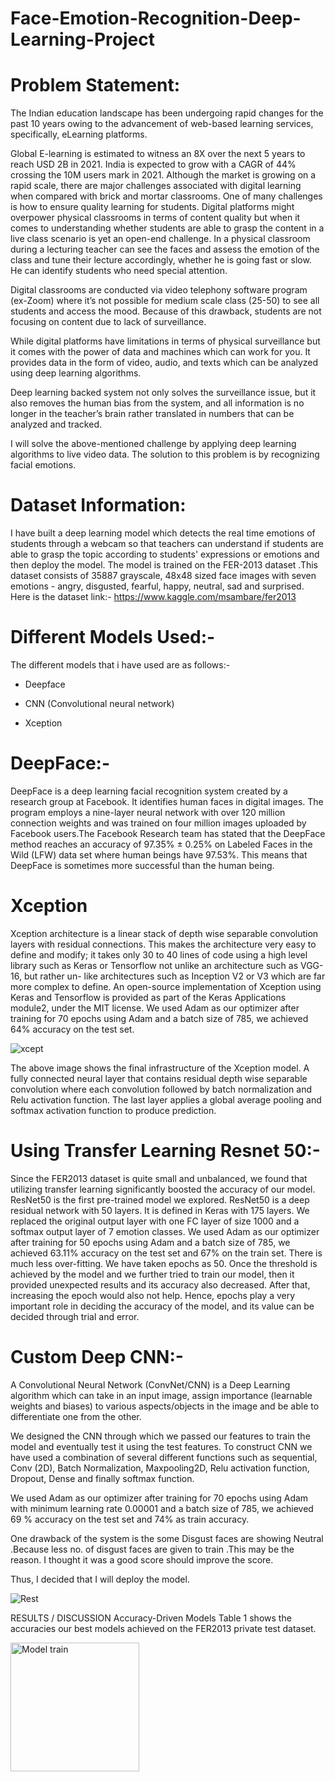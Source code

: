 # Face-Emotion-Recognition-Deep-Learning-Project

# Problem Statement:
The Indian education landscape has been undergoing rapid changes for the past 10 years owing to the advancement of web-based learning services, specifically, eLearning platforms.

Global E-learning is estimated to witness an 8X over the next 5 years to reach USD 2B in 2021. India is expected to grow with a CAGR of 44% crossing the 10M users mark in 2021. Although the market is growing on a rapid scale, there are major challenges associated with digital learning when compared with brick and mortar classrooms. One of many challenges is how to ensure quality learning for students. Digital platforms might overpower physical classrooms in terms of content quality but when it comes to understanding whether students are able to grasp the content in a live class scenario is yet an open-end challenge. In a physical classroom during a lecturing teacher can see the faces and assess the emotion of the class and tune their lecture accordingly, whether he is going fast or slow. He can identify students who need special attention.

Digital classrooms are conducted via video telephony software program (ex-Zoom) where it’s not possible for medium scale class (25-50) to see all students and access the mood. Because of this drawback, students are not focusing on content due to lack of surveillance.

While digital platforms have limitations in terms of physical surveillance but it comes with the power of data and machines which can work for you. It provides data in the form of video, audio, and texts which can be analyzed using deep learning algorithms.

Deep learning backed system not only solves the surveillance issue, but it also removes the human bias from the system, and all information is no longer in the teacher’s brain rather translated in numbers that can be analyzed and tracked.

I will solve the above-mentioned challenge by applying deep learning algorithms to live video data. The solution to this problem is by recognizing facial emotions.

# Dataset Information:
I have built a deep learning model which detects the real time emotions of students through a webcam so that teachers can understand if students are able to grasp the topic according to students' expressions or emotions and then deploy the model. The model is trained on the FER-2013 dataset .This dataset consists of 35887 grayscale, 48x48 sized face images with seven emotions - angry, disgusted, fearful, happy, neutral, sad and surprised. Here is the dataset link:- https://www.kaggle.com/msambare/fer2013
# Different Models Used:-
The different models that i have used are as follows:-

* Deepface

* CNN (Convolutional neural network)

* Xception

# DeepFace:-

DeepFace is a deep learning facial recognition system created by a research group at Facebook. It identifies human faces in digital images. The program employs a nine-layer neural network with over 120 million connection weights and was trained on four million images uploaded by Facebook users.The Facebook Research team has stated that the DeepFace method reaches an accuracy of 97.35% ± 0.25% on Labeled Faces in the Wild (LFW) data set where human beings have 97.53%. This means that DeepFace is sometimes more successful than the human being.

# Xception

Xception architecture is a linear stack of depth wise separable convolution layers with residual connections. This makes the architecture very easy to define and modify; it takes only 30 to 40 lines of code using a high level library such as Keras or Tensorflow not unlike an architecture such as VGG-16, but rather un- like architectures such as Inception V2 or V3 which are far more complex to define. An open-source implementation of Xception using Keras and Tensorflow is provided as part of the Keras Applications module2, under the MIT license. We used Adam as our optimizer after training for 70 epochs using Adam and a batch size of 785, we achieved 64% accuracy on the test set.

![xcept](https://user-images.githubusercontent.com/78207836/171469703-6f65c327-e41b-410d-99e9-824e373893f6.png)

The above image shows the final infrastructure of the Xception model. A fully connected neural layer that contains residual depth wise separable convolution where each convolution followed by batch normalization and Relu activation function. The last layer applies a global average pooling and softmax activation function to produce prediction.

# Using Transfer Learning Resnet 50:-

Since the FER2013 dataset is quite small and unbalanced, we found that utilizing transfer learning significantly boosted the accuracy of our model. ResNet50 is the first pre-trained model we explored. ResNet50 is a deep residual network with 50 layers. It is defined in Keras with 175 layers. We replaced the original output layer with one FC layer of size 1000 and a softmax output layer of 7 emotion classes. We used Adam as our optimizer after training for 50 epochs using Adam and a batch size of 785, we achieved 63.11% accuracy on the test set and 67% on the train set. There is much less over-fitting. We have taken epochs as 50. Once the threshold is achieved by the model and we further tried to train our model, then it provided unexpected results and its accuracy also decreased. After that, increasing the epoch would also not help. Hence, epochs play a very important role in deciding the accuracy of the model, and its value can be decided through trial and error.

# Custom Deep CNN:-

A Convolutional Neural Network (ConvNet/CNN) is a Deep Learning algorithm which can take in an input image, assign importance (learnable weights and biases) to various aspects/objects in the image and be able to differentiate one from the other.

We designed the CNN through which we passed our features to train the model and eventually test it using the test features. To construct CNN we have used a combination of several different functions such as sequential, Conv (2D), Batch Normalization, Maxpooling2D, Relu activation function, Dropout, Dense and finally softmax function.

We used Adam as our optimizer after training for 70 epochs using Adam with minimum learning rate 0.00001 and a batch size of 785, we achieved 69 % accuracy on the test set and 74% as train accuracy.

One drawback of the system is the some Disgust faces are showing Neutral .Because less no. of disgust faces are given to train .This may be the reason. I thought it was a good score should improve the score.

Thus, I decided that I will deploy the model.


![Rest](https://user-images.githubusercontent.com/78207836/171470084-d25dd4f2-d6d6-4d43-9a2e-870f26e27c74.png)

RESULTS / DISCUSSION Accuracy-Driven Models Table 1 shows the accuracies our best models achieved on the FER2013 private test dataset.

<img width="206" alt="Model train" src="https://user-images.githubusercontent.com/78207836/171470236-4c445388-7729-4434-b164-deacf74bb8e4.png">



